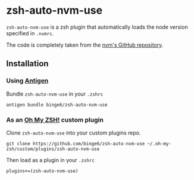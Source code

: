 # zsh-auto-nvm-use

`zsh-auto-nvm-use` is a zsh plugin that automatically loads the node version specified in `.nvmrc`.

The code is completely taken from the [nvm's GitHub repository](https://github.com/creationix/nvm#zsh).

## Installation

### Using [Antigen](https://github.com/zsh-users/antigen)
Bundle `zsh-auto-nvm-use` in your `.zshrc`
```
antigen bundle binge6/zsh-auto-nvm-use
```

### As an [Oh My ZSH!](https://github.com/robbyrussell/oh-my-zsh) custom plugin
Clone `zsh-auto-nvm-use` into your custom plugins repo.

```
git clone https://github.com/binge6/zsh-auto-nvm-use ~/.oh-my-zsh/custom/plugins/zsh-auto-nvm-use
```

Then load as a plugin in your `.zshrc`

```
plugins+=(zsh-auto-nvm-use)
```
